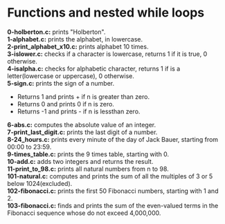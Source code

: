 # Functions and nested while loops<br/>

**0-holberton.c:** prints \"Holberton\".<br/>
**1-alphabet.c:** prints the alphabet, in lowercase.<br/>
**2-print_alphabet_x10.c:** prints alphabet 10 times.<br/>
**3-islower.c:** checks if a character is lowercase, returns 1
if it is true, 0 otherwise.<br/>
**4-isalpha.c:** checks for alphabetic character, returns 1
if is a letter(lowercase or uppercase), 0 otherwise.<br/>
**5-sign.c:** prints the sign of a number.<br/>
- Returns 1 and prints + if n is greater than zero.
- Returns 0 and prints 0 if n is zero.
- Returns -1 and prints - if n is lessthan zero.

**6-abs.c:** computes the absolute value of an integer.<br/>
**7-print_last_digit.c:** prints the last digit of a number.<br/>
**8-24_hours.c:** prints every minute of the day of Jack Bauer, starting from
00:00 to 23:59.<br/>
**9-times_table.c:** prints the 9 times table, starting with 0.<br/>
**10-add.c:** adds two integers and returns the result.<br/>
**11-print_to_98.c:** prints all natural numbers from n to 98.<br/>
**101-natural.c:** computes and prints the sum of all the multiples of 3 or
5 below 1024(excluded).<br/>
**102-fibonacci.c:** prints the first 50 Fibonacci numbers, starting with 1
and 2.<br/>
**103-fibonacci.c:** finds and prints the sum of the even-valued terms in the
Fibonacci sequence whose do not exceed 4,000,000.<br/>
